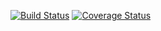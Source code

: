 [![Build Status](https://travis-ci.com/lfurzewaddock/gatsby-plugin-smartertrack.svg?branch=master)](https://travis-ci.com/lfurzewaddock/gatsby-plugin-smartertrack)
[![Coverage Status](https://coveralls.io/repos/github/lfurzewaddock/gatsby-plugin-smartertrack/badge.svg?branch=master)](https://coveralls.io/github/lfurzewaddock/gatsby-plugin-smartertrack?branch=master)